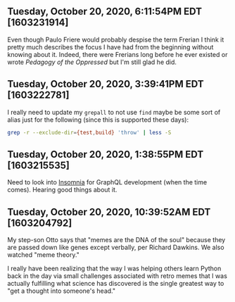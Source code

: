 ## Tuesday, October 20, 2020, 6:11:54PM EDT [1603231914]

Even though Paulo Friere would probably despise the term Frerian I think
it pretty much describes the focus I have had from the beginning without
knowing about it. Indeed, there were Frerians long before he ever
existed or wrote *Pedagogy of the Oppressed* but I'm still glad he did.

## Tuesday, October 20, 2020, 3:39:41PM EDT [1603222781]

I really need to update my `grepall` to not use `find` maybe be some
sort of alias just for the following (since this is supported these
days):

```sh
grep -r --exclude-dir={test,build} 'throw' | less -S
```

## Tuesday, October 20, 2020, 1:38:55PM EDT [1603215535]

Need to look into [Insomnia](https://insomnia.rest/graphql/) for GraphQL
development (when the time comes). Hearing good things about it.

## Tuesday, October 20, 2020, 10:39:52AM EDT [1603204792]

My step-son Otto says that "memes are the DNA of the soul" because they
are passed down like genes except verbally, per Richard Dawkins. We also
watched "meme theory."

I really have been realizing that the way I was helping others learn
Python back in the day via small challenges associated with retro memes
that I was actually fulfilling what science has discovered is the single
greatest way to "get a thought into someone's head."

